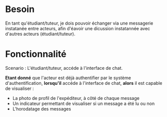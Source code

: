 # Besoin

En tant qu'étudiant/tuteur, je dois pouvoir échanger via une messagerie instatanée entre acteurs, afin d'éavoir une dicussion instatannée avec d'autres acteurs (étudiant/tuteur).

# Fonctionnalité

Scenario : L'étudiant/tuteur, accéde à l'interface de chat.

**Etant donné** que l'acteur est déjà authentifier par le système d'authentification,
**lorsqu'il** accéde à l'interface de chat, **alors** il est capable de visualiser :

- La photo de profil de l'expéditeur, à côté de chaque message
- Un indicateur permettant de visualiser si un message a été lu ou non
- L'horodatage des messages
